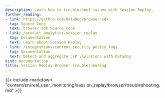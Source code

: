 ```yaml
---
description: Learn how to troubleshoot issues with Session Replay.
further_reading:
- link: https://github.com/DataDog/browser-sdk
  tag: Source Code
  text: browser-sdk Source code
- link: /product_analytics/session_replay
  tag: Documentation
  text: Learn about Session Replay
- link: /integrations/content_security_policy_logs
  tag: Documentation
  text: Detect and aggregate CSP violations with Datadog
kind: documentation
title: Session Replay Browser Troubleshooting
---
```


{{< include-markdown "content/en/real_user_monitoring/session_replay/browser/troubleshooting.md" >}}